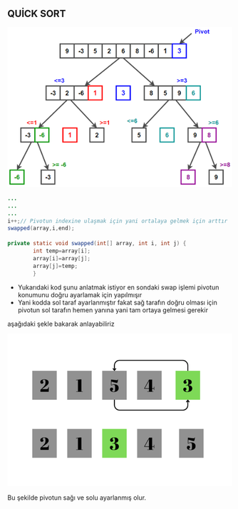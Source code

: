 ## QUİCK SORT
![1.png](images%2F1.png)

````java
...
...
...
i++;// Pivotun indexine ulaşmak için yani ortalaya gelmek için arttır
swapped(array,i,end);

private static void swapped(int[] array, int i, int j) {
        int temp=array[i];
        array[i]=array[j];
        array[j]=temp;
        }
````
* Yukarıdaki kod şunu anlatmak istiyor en sondaki swap işlemi pivotun 
konumunu doğru ayarlamak için yapılmışır
* Yani kodda sol taraf ayarlanmıştır fakat sağ tarafın doğru olması için
pivotun sol tarafın hemen yanına yani tam ortaya gelmesi gerekir

aşağıdaki şekle bakarak anlayabiliriz

![2.png](images%2F2.png)

Bu şekilde pivotun sağı ve solu ayarlanmış olur.